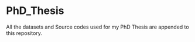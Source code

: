 # PhD_Thesis
All the datasets and Source codes used for my PhD Thesis are appended to this repository. 
